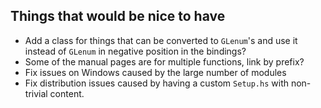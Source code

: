 Things that would be nice to have
---------------------------------

* Add a class for things that can be converted to `GLenum`'s and use it instead of `GLenum` in negative position in the bindings?
* Some of the manual pages are for multiple functions, link by prefix?
* Fix issues on Windows caused by the large number of modules
* Fix distribution issues caused by having a custom `Setup.hs` with non-trivial content.
